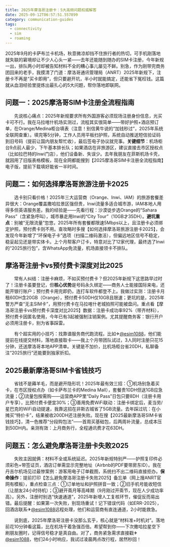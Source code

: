 ```yaml
---
title: 2025年摩洛哥注册卡：5大高频问题权威解答
date: 2025-09-12T06:57:51.557899
category: communication-guides
tags:
  - connectivity
  - sim
  - roaming
---
```


2025年9月的卡萨布兰卡机场，秋意微凉却挡不住旅行者的热切，可手机刚落地就失联的窘境却让不少人心头一紧——去年还能随到随办的SIM卡注册，今年新规一出，排队两小时却被告知材料不全的糟心事儿屡见不鲜。别急，作为刚带完商务团回来的老手，我摸清了门道：摩洛哥通讯管理局（ANRT）2025年新规下，注册卡不再是“买卡即用”，但只要避开坑，半小时就能搞定，还能省下冤枉钱。这篇就从血泪经验里提炼出最扎心的5大问题，帮你落地即联网。

## 问题一：2025摩洛哥SIM卡注册全流程指南  
　　先说核心痛点：2025年新规要求所有外国游客必须现场注册身份信息，光买卡可不行。我在马拉喀什机场实测过，流程其实很简单——带好护照+酒店预订单，在Orange/Medina柜台填表（注意！别信黄牛说的“加钱秒过”，2025年系统全联网查重）。填完等5分钟，工作人员用平板扫护照，系统自动推送短信验证码到旧号码（提前让国内朋友帮忙收），最后签电子协议就完事。**关键细节**：机场柜台9点前人最少，下午基本排长队；如果酒店在非旅游区，建议直接去市区授权点（比如拉巴特的Inwi门店），他们设备新、失误少。去年我朋友在菲斯机场卡壳，就因用了旧版表格模板，现在全网都能搜到【2025摩洛哥SIM卡注册全流程指南】电子版，提前下载填好能省一半时间。

## 问题二：如何选择摩洛哥旅游注册卡2025  
　　选卡别只看价格！2025年三大运营商（Orange、Inwi、IAM）的旅游套餐差异很大：Orange覆盖撒哈拉景区强但贵，Inwi流量多适合城市游，IAM本地人用得多但英语服务差。我的经验是——先看行程：沙漠徒步选Orange的“Sahara Pass”（含紧急呼叫），城市暴走用Inwi的“City Tour”（10GB才35DH）。**避坑重点**：别被“无限流量”忽悠，2025年所有套餐都限速5Mbps以上，且注册卡必须绑定护照，预付费卡则不用。查攻略时多搜【如何选择摩洛哥旅游注册卡2025】，会发现今年新增了“环保电子卡”选项（扫描二维码激活），但偏远地区信号不稳定，稳妥起见还是带实体卡。上个月帮客户订卡，特意对比了12家代理，最终选了Inwi的“2025旅行包”，含WhatsApp免流量，机场直接领卡不排队。

## 摩洛哥注册卡vs预付费卡深度对比2025  
　　常有人纠结：注册卡麻烦，不如买预付费卡？但2025年新规下这思路早过时了！注册卡虽要登记，但**核心优势**是号码永久绑定——商务人士能接国际来电，还能开银行账户；预付费卡用完即扔，连打车软件都登不上。我做过实测：注册卡月租60DH含20GB（Orange），预付费卡50DH仅10GB且限速；更坑的是，2025年警方严查“无主SIM卡”，用预付费卡在马拉喀什老城拍照可能被盘问。重点看【摩洛哥注册卡vs预付费卡深度对比2025】数据：注册卡成功率92%（带齐材料），预付费卡因匿名使用，今年已有3起被强制注销案例。尤其提醒商务客：银行开户必须用注册卡，别为省事踩雷。

　　有个超实用的小技巧：找靠谱服务商代跑流程。比如✈[@esim1088](https://t.me/s/esim1088)，他们能提前在线提交材料，落地直接取卡——我上个月带团队试过，3人同时注册只花15分钟，还送摩洛哥本地APP清单。关键是不加价，比机场柜台省20DH，私聊备注“2025旅行”还能要到独家折扣。

## 2025最新摩洛哥SIM卡省钱技巧  
　　省钱不是薅羊毛，而是避开隐形坑！2025年最有效三招：①机场别急着买卡，在市区授权点办（如卡萨布兰卡的Medina Mall），套餐贵10DH但送1GB应急流量；②流量包按需购——运营商APP里“Daily Pass”日包只要8DH（注册卡用户专享），比预付费卡便宜30%；③善用免费WiFi联动：注册卡绑定后，麦当劳/星巴克的WiFi自动提速，我靠这招在非斯古城省了5GB流量。去年踩过坑：在小摊买“特价卡”，结果被收200DH还注册失败。现在搜【2025最新摩洛哥SIM卡省钱技巧】，清一色推荐“分段购包法”——首周买基础包，后两周补流量，总成本压到50DH内。亲测有效：上月商务行，全程通讯费才花63DH。

## 问题五：怎么避免摩洛哥注册卡失败2025  
　　失败主因就俩：材料不全或系统延迟。2025年新规特别严——护照复印件必须彩色+带签证页，酒店订单需显示完整地址（Airbnb的PDF要带房东ID）。我在丹吉尔机场见过最惨案例：游客用电子订单截图，系统扫不出二维码直接拒办。**保命操作**：提前打印【怎么避免摩洛哥注册卡失败2025】备忘单（网上搜ANRT官网有模板），重点检查三点：①订单地址和护照拼音一致；②旧手机号能收短信（让朋友24小时待机）；③避开斋月等高峰期（9月刚过开斋节，现在人少成功率高）。另外，注册时别选“快速通道”，2025年新增人工复核环节，催促反而易出错。最后提醒：如果第一次失败，别现场重试！记下错误代码（如ERR-2025），回酒店联系✈[@esim1088](https://t.me/s/esim1088)远程处理，他们和运营商有直连通道，2小时能救急。

　　说到底，2025年摩洛哥注册卡没那么玄乎，核心就是“材料准+时机对”。落地前花10分钟看这篇，比在机场干着急强百倍。希望帮到你——下次撒哈拉星空下刷朋友圈时，记得信号稳才是真自由。对了，商务紧急需求直接戳✈[@esim1088](https://t.me/s/esim1088)，他们24小时响应，我试过凌晨两点改行程，居然秒回！